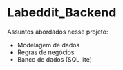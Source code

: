 # Labeddit_Backend
Assuntos abordados nesse projeto:
- Modelagem de dados
- Regras de negócios
- Banco de dados (SQL lite)